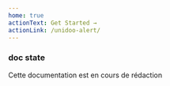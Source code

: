 ```yaml
---
home: true
actionText: Get Started →
actionLink: /unidoo-alert/
---
```



### doc state <Badge text="beta" type="warning"/>

Cette documentation est en cours de rédaction 


